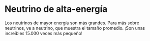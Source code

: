 # Neutrino de alta-energía

Los neutrinos de mayor energía son más grandes. Para más sobre neutrinos, ve a
neutrino, que muestra el tamaño promedio. ¡Son unas increíbles 15.000 veces más
pequeño!
